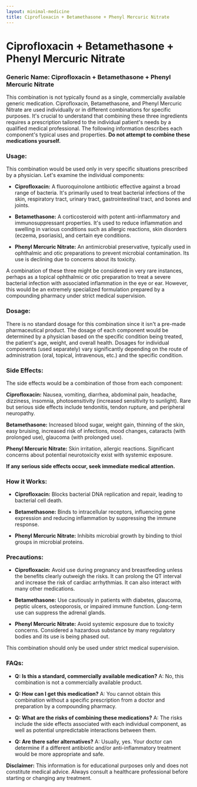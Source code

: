 ```yaml
---
layout: minimal-medicine
title: Ciprofloxacin + Betamethasone + Phenyl Mercuric Nitrate
---
```


# Ciprofloxacin + Betamethasone + Phenyl Mercuric Nitrate
### Generic Name: Ciprofloxacin + Betamethasone + Phenyl Mercuric Nitrate

This combination is not typically found as a single, commercially available generic medication.  Ciprofloxacin, Betamethasone, and Phenyl Mercuric Nitrate are used individually or in different combinations for specific purposes.  It's crucial to understand that combining these three ingredients requires a prescription tailored to the individual patient's needs by a qualified medical professional.  The following information describes each component's typical uses and properties.  **Do not attempt to combine these medications yourself.**


### Usage:

This combination would be used only in very specific situations prescribed by a physician.  Let's examine the individual components:

* **Ciprofloxacin:** A fluoroquinolone antibiotic effective against a broad range of bacteria. It's primarily used to treat bacterial infections of the skin, respiratory tract, urinary tract, gastrointestinal tract, and bones and joints.

* **Betamethasone:** A corticosteroid with potent anti-inflammatory and immunosuppressant properties. It's used to reduce inflammation and swelling in various conditions such as allergic reactions, skin disorders (eczema, psoriasis), and certain eye conditions.

* **Phenyl Mercuric Nitrate:** An antimicrobial preservative, typically used in ophthalmic and otic preparations to prevent microbial contamination.  Its use is declining due to concerns about its toxicity.


A combination of these three might be considered in very rare instances, perhaps as a topical ophthalmic or otic preparation to treat a severe bacterial infection with associated inflammation in the eye or ear. However, this would be an extremely specialized formulation prepared by a compounding pharmacy under strict medical supervision.


### Dosage:

There is no standard dosage for this combination since it isn't a pre-made pharmaceutical product. The dosage of each component would be determined by a physician based on the specific condition being treated, the patient's age, weight, and overall health.  Dosages for individual components (used separately) vary significantly depending on the route of administration (oral, topical, intravenous, etc.) and the specific condition.


### Side Effects:

The side effects would be a combination of those from each component:

**Ciprofloxacin:**  Nausea, vomiting, diarrhea, abdominal pain, headache, dizziness, insomnia, photosensitivity (increased sensitivity to sunlight).  Rare but serious side effects include tendonitis, tendon rupture, and peripheral neuropathy.

**Betamethasone:**  Increased blood sugar, weight gain, thinning of the skin, easy bruising, increased risk of infections, mood changes, cataracts (with prolonged use), glaucoma (with prolonged use).

**Phenyl Mercuric Nitrate:**  Skin irritation, allergic reactions.  Significant concerns about potential neurotoxicity exist with systemic exposure.

**If any serious side effects occur, seek immediate medical attention.**


### How it Works:

* **Ciprofloxacin:** Blocks bacterial DNA replication and repair, leading to bacterial cell death.

* **Betamethasone:** Binds to intracellular receptors, influencing gene expression and reducing inflammation by suppressing the immune response.

* **Phenyl Mercuric Nitrate:** Inhibits microbial growth by binding to thiol groups in microbial proteins.


### Precautions:

* **Ciprofloxacin:**  Avoid use during pregnancy and breastfeeding unless the benefits clearly outweigh the risks.  It can prolong the QT interval and increase the risk of cardiac arrhythmias. It can also interact with many other medications.

* **Betamethasone:**  Use cautiously in patients with diabetes, glaucoma, peptic ulcers, osteoporosis, or impaired immune function.  Long-term use can suppress the adrenal glands.

* **Phenyl Mercuric Nitrate:** Avoid systemic exposure due to toxicity concerns.  Considered a hazardous substance by many regulatory bodies and its use is being phased out.

This combination should only be used under strict medical supervision.


### FAQs:

* **Q: Is this a standard, commercially available medication?**  A: No, this combination is not a commercially available product.

* **Q: How can I get this medication?** A: You cannot obtain this combination without a specific prescription from a doctor and preparation by a compounding pharmacy.

* **Q: What are the risks of combining these medications?** A: The risks include the side effects associated with each individual component, as well as potential unpredictable interactions between them.

* **Q: Are there safer alternatives?** A:  Usually, yes.  Your doctor can determine if a different antibiotic and/or anti-inflammatory treatment would be more appropriate and safe.

**Disclaimer:** This information is for educational purposes only and does not constitute medical advice. Always consult a healthcare professional before starting or changing any treatment.
